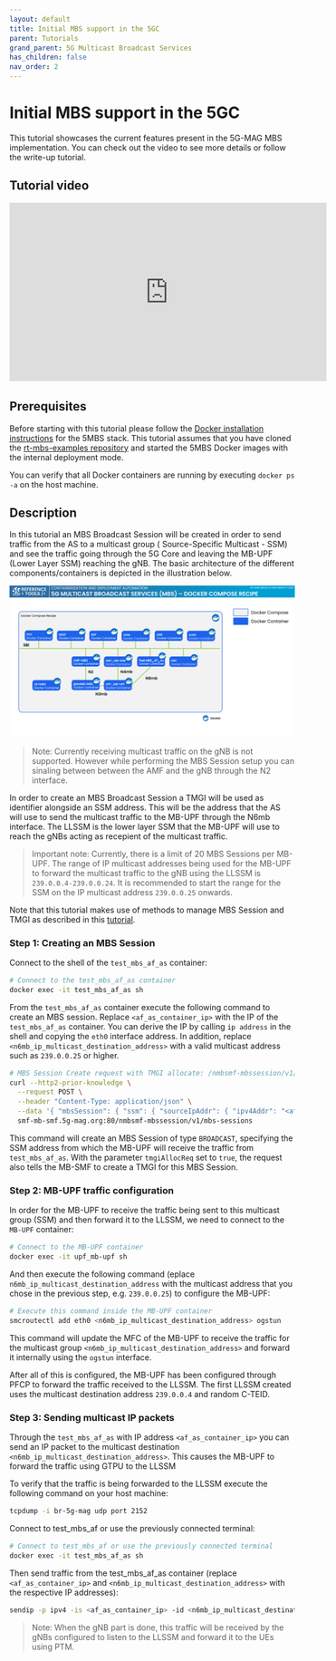 ```yaml
---
layout: default
title: Initial MBS support in the 5GC
parent: Tutorials
grand_parent: 5G Multicast Broadcast Services
has_children: false
nav_order: 2
---
```


# Initial MBS support in the 5GC

This tutorial showcases the current features present in the 5G-MAG MBS implementation. You can check out the video to
see more details or follow the write-up tutorial.

## Tutorial video

<iframe width="560" height="315" src="https://www.youtube.com/embed/lJh2F0xXxpE?si=qtvABXQwNoHkaveH" title="YouTube video player" frameborder="0" allow="accelerometer; autoplay; clipboard-write; encrypted-media; gyroscope; picture-in-picture; web-share" referrerpolicy="strict-origin-when-cross-origin" allowfullscreen></iframe>

## Prerequisites

Before starting with this tutorial please follow the [Docker installation instructions](https://github.com/5G-MAG/rt-mbs-examples) for the 5MBS stack. This tutorial assumes that you have cloned the [rt-mbs-examples repository](https://github.com/5G-MAG/rt-mbs-examples) and started the 5MBS Docker images with the internal deployment mode.

You can verify that all Docker containers are running by executing `docker ps -a` on the host machine.

## Description

In this tutorial an MBS Broadcast Session will be created in order to send traffic from the AS to a multicast group (
Source-Specific Multicast - SSM) and see the traffic going through the 5G Core and leaving the MB-UPF (Lower Layer SSM) reaching the gNB. The basic
architecture of the different components/containers is depicted in the illustration below.

![5GUC Playback](../../../assets/images/5mbs/5G-MBS_container_names.png)

> Note: Currently receiving multicast traffic on the gNB is not supported. However while performing the MBS Session setup you can sinaling between between the AMF and the gNB
> through the N2 interface.

In order to create an MBS Broadcast Session a TMGI will be used as identifier alongside an SSM address. This will be the address that the AS will use to send the multicast traffic to the MB-UPF through the N6mb interface. The LLSSM is the lower layer SSM that the MB-UPF will use to reach the gNBs acting as recepient of the multicast traffic.

> Important note: Currently, there is a limit of 20 MBS Sessions per MB-UPF. The range of IP multicast addresses being used for the MB-UPF to forward the multicast traffic to the gNB using the LLSSM is `239.0.0.4-239.0.0.24`. It is recommended to start the range for the SSM on the IP multicast address `239.0.0.25` onwards.

Note that this tutorial makes use of methods to manage MBS Session and TMGI as described in this [tutorial](./managing-mbs-sessions-tmgi.html).
### Step 1: Creating an MBS Session

Connect to the shell of the `test_mbs_af_as` container:

```bash
# Connect to the test_mbs_af_as container
docker exec -it test_mbs_af_as sh
```

From the `test_mbs_af_as` container execute the following command to create an MBS session.
Replace `<af_as_container_ip>` with the IP of the `test_mbs_af_as` container. You can derive the IP by
calling `ip address` in the shell and copying the `eth0` interface address. In addition,
replace `<n6mb_ip_multicast_destination_address>`  with a valid multicast address such as `239.0.0.25` or higher.

```bash
# MBS Session Create request with TMGI allocate: /nmbsmf-mbssession/v1/mbs-sessions with multicast source
curl --http2-prior-knowledge \
  --request POST \
  --header "Content-Type: application/json" \
  --data '{ "mbsSession": { "ssm": { "sourceIpAddr": { "ipv4Addr": "<af_as_container_ip>" }, "destIpAddr": { "ipv4Addr": "<n6mb_ip_multicast_destination_address>" } },"tmgiAllocReq": true, "serviceType":"BROADCAST" } }' \
  smf-mb-smf.5g-mag.org:80/nmbsmf-mbssession/v1/mbs-sessions
```

This command will create an MBS Session of type `BROADCAST`, specifying the SSM address from which the MB-UPF will receive the traffic from `test_mbs_af_as`. With the parameter `tmgiAllocReq` set to `true`, the request also tells the MB-SMF to create a TMGI for this MBS Session.

### Step 2: MB-UPF traffic configuration

In order for the MB-UPF to receive the traffic being sent to this multicast group (SSM) and then forward it to the LLSSM, we need to connect to the `MB-UPF` container:

```bash
# Connect to the MB-UPF container
docker exec -it upf_mb-upf sh
```

And then execute the following command (eplace `n6mb_ip_multicast_destination_address` with the multicast address that you chose in the previous step,
e.g. `239.0.0.25`) to configure the MB-UPF:

```bash
# Execute this command inside the MB-UPF container
smcroutectl add eth0 <n6mb_ip_multicast_destination_address> ogstun
```

This command will update the MFC of the MB-UPF to receive the traffic for the multicast group `<n6mb_ip_multicast_destination_address>` and forward it internally using the `ogstun` interface.

After all of this is configured, the MB-UPF has been configured through PFCP to forward the traffic received to the
LLSSM. The first LLSSM created uses the multicast destination address `239.0.0.4` and random C-TEID.

### Step 3: Sending multicast IP packets

Through the `test_mbs_af_as` with IP address `<af_as_container_ip>` you can send an IP packet to the multicast destination `<n6mb_ip_multicast_destination_address>`. This causes the MB-UPF to forward the traffic using GTPU to the LLSSM

To verify that the traffic is being forwarded to the LLSSM execute the following command on your host machine:

```bash
tcpdump -i br-5g-mag udp port 2152
```

Connect to test_mbs_af or use the previously connected terminal:

```bash
# Connect to test_mbs_af or use the previously connected terminal
docker exec -it test_mbs_af_as sh
```

Then send traffic from the test_mbs_af_as container (replace `<af_as_container_ip>` and `<n6mb_ip_multicast_destination_address>` with the respective IP addresses):

```bash
sendip -p ipv4 -is <af_as_container_ip> -id <n6mb_ip_multicast_destination_address> upf-mb-upf.5g-mag.org
```

> Note: When the gNB part is done, this traffic will be received by the gNBs configured to listen to the LLSSM and forward it to the UEs using PTM.
